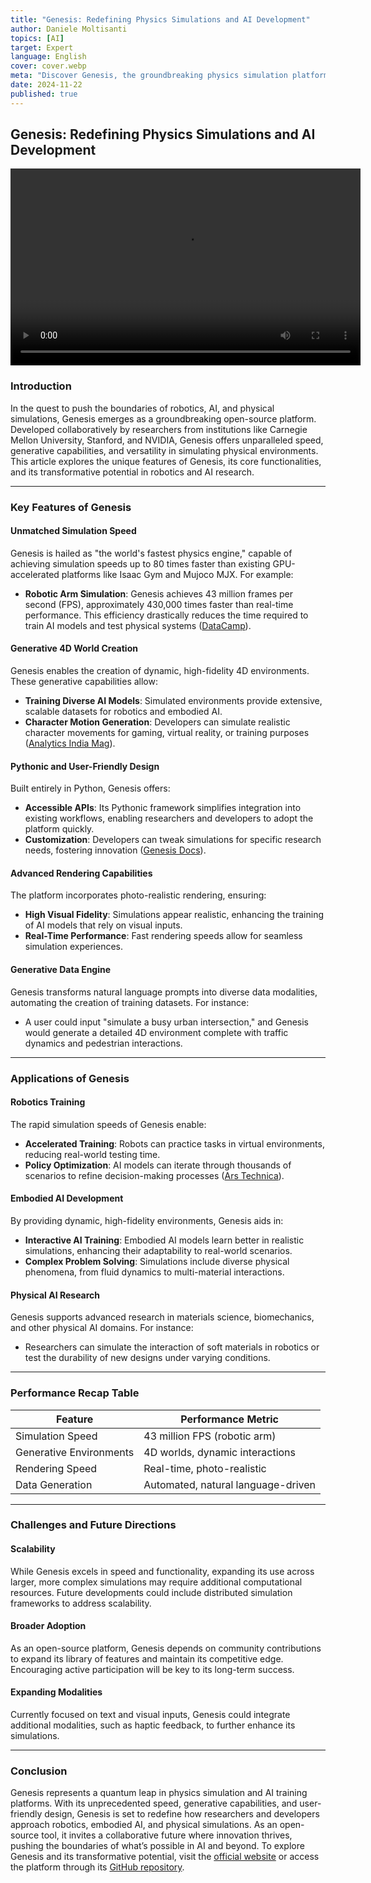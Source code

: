 ```yaml
---
title: "Genesis: Redefining Physics Simulations and AI Development"
author: Daniele Moltisanti
topics: [AI]
target: Expert
language: English
cover: cover.webp
meta: "Discover Genesis, the groundbreaking physics simulation platform redefining AI and robotics with unparalleled speed, generative 4D environments, and user-friendly design. Explore its features and applications today!"
date: 2024-11-22
published: true
---
```



## Genesis: Redefining Physics Simulations and AI Development


<video width="560" height="315" controls>
        <source src="https://genesis-embodied-ai.github.io/videos/physical.mp4" type="video/mp4">
        Your browser does not support the video tag.
</video>


### Introduction
In the quest to push the boundaries of robotics, AI, and physical simulations, Genesis emerges as a groundbreaking open-source platform. Developed collaboratively by researchers from institutions like Carnegie Mellon University, Stanford, and NVIDIA, Genesis offers unparalleled speed, generative capabilities, and versatility in simulating physical environments. This article explores the unique features of Genesis, its core functionalities, and its transformative potential in robotics and AI research.

---

### Key Features of Genesis

#### Unmatched Simulation Speed
Genesis is hailed as "the world's fastest physics engine," capable of achieving simulation speeds up to 80 times faster than existing GPU-accelerated platforms like Isaac Gym and Mujoco MJX. For example:
- **Robotic Arm Simulation**: Genesis achieves 43 million frames per second (FPS), approximately 430,000 times faster than real-time performance. This efficiency drastically reduces the time required to train AI models and test physical systems ([DataCamp](https://www.datacamp.com/blog/genesis-physics-engine?utm_source=chatgpt.com)).

#### Generative 4D World Creation

Genesis enables the creation of dynamic, high-fidelity 4D environments. These generative capabilities allow:
- **Training Diverse AI Models**: Simulated environments provide extensive, scalable datasets for robotics and embodied AI.
- **Character Motion Generation**: Developers can simulate realistic character movements for gaming, virtual reality, or training purposes ([Analytics India Mag](https://analyticsindiamag.com/ai-news-updates/meet-genesis-an-open-source-universal-physics-engine-that-generates-4d-worlds/?utm_source=chatgpt.com)).

#### Pythonic and User-Friendly Design
Built entirely in Python, Genesis offers:
- **Accessible APIs**: Its Pythonic framework simplifies integration into existing workflows, enabling researchers and developers to adopt the platform quickly.
- **Customization**: Developers can tweak simulations for specific research needs, fostering innovation ([Genesis Docs](https://genesis-world.readthedocs.io/en/latest/index.html?utm_source=chatgpt.com)).

#### Advanced Rendering Capabilities
The platform incorporates photo-realistic rendering, ensuring:
- **High Visual Fidelity**: Simulations appear realistic, enhancing the training of AI models that rely on visual inputs.
- **Real-Time Performance**: Fast rendering speeds allow for seamless simulation experiences.

#### Generative Data Engine
Genesis transforms natural language prompts into diverse data modalities, automating the creation of training datasets. For instance:
- A user could input "simulate a busy urban intersection," and Genesis would generate a detailed 4D environment complete with traffic dynamics and pedestrian interactions.

---

### Applications of Genesis

#### Robotics Training
The rapid simulation speeds of Genesis enable:
- **Accelerated Training**: Robots can practice tasks in virtual environments, reducing real-world testing time.
- **Policy Optimization**: AI models can iterate through thousands of scenarios to refine decision-making processes ([Ars Technica](https://arstechnica.com/information-technology/2024/12/new-physics-sim-trains-robots-430000-times-faster-than-reality/?utm_source=chatgpt.com)).

#### Embodied AI Development
By providing dynamic, high-fidelity environments, Genesis aids in:
- **Interactive AI Training**: Embodied AI models learn better in realistic simulations, enhancing their adaptability to real-world scenarios.
- **Complex Problem Solving**: Simulations include diverse physical phenomena, from fluid dynamics to multi-material interactions.

#### Physical AI Research
Genesis supports advanced research in materials science, biomechanics, and other physical AI domains. For instance:
- Researchers can simulate the interaction of soft materials in robotics or test the durability of new designs under varying conditions.

---

### Performance Recap Table
| **Feature**               | **Performance Metric**          |
|---------------------------|----------------------------------|
| Simulation Speed          | 43 million FPS (robotic arm)    |
| Generative Environments   | 4D worlds, dynamic interactions |
| Rendering Speed           | Real-time, photo-realistic       |
| Data Generation           | Automated, natural language-driven |

---

### Challenges and Future Directions

#### Scalability
While Genesis excels in speed and functionality, expanding its use across larger, more complex simulations may require additional computational resources. Future developments could include distributed simulation frameworks to address scalability.

#### Broader Adoption
As an open-source platform, Genesis depends on community contributions to expand its library of features and maintain its competitive edge. Encouraging active participation will be key to its long-term success.

#### Expanding Modalities
Currently focused on text and visual inputs, Genesis could integrate additional modalities, such as haptic feedback, to further enhance its simulations.

---

### Conclusion
Genesis represents a quantum leap in physics simulation and AI training platforms. With its unprecedented speed, generative capabilities, and user-friendly design, Genesis is set to redefine how researchers and developers approach robotics, embodied AI, and physical simulations. As an open-source tool, it invites a collaborative future where innovation thrives, pushing the boundaries of what’s possible in AI and beyond. To explore Genesis and its transformative potential, visit the [official website](https://genesis-embodied-ai.github.io/) or access the platform through its [GitHub repository](https://github.com/Genesis-Embodied-AI/Genesis).

